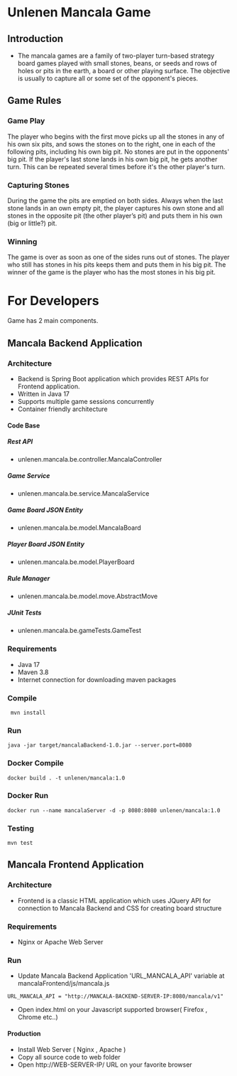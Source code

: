 # Unlenen Mancala Game

## Introduction
- The mancala games are a family of two-player turn-based strategy board games played with small stones, beans, or seeds and rows of holes or pits in the earth, a board or other playing surface. The objective is usually to capture all or some set of the opponent's pieces.

## Game Rules

### Game Play
The player who begins with the first move picks up all the stones in any of his
own six pits, and sows the stones on to the right, one in each of the following
pits, including his own big pit. No stones are put in the opponents' big pit. If the
player's last stone lands in his own big pit, he gets another turn. This can be
repeated several times before it's the other player's turn.

### Capturing Stones
During the game the pits are emptied on both sides. Always when the last stone
lands in an own empty pit, the player captures his own stone and all stones in the
opposite pit (the other player’s pit) and puts them in his own (big or little?) pit.

### Winning 
The game is over as soon as one of the sides runs out of stones. The player who
still has stones in his pits keeps them and puts them in his big pit. The winner of
the game is the player who has the most stones in his big pit.



# For Developers

Game has 2 main components. 

## Mancala Backend Application

### Architecture
- Backend is Spring Boot application which provides REST APIs for Frontend application.
- Written in Java 17
- Supports multiple game sessions concurrently
- Container friendly architecture

#### Code Base
##### Rest API 
- unlenen.mancala.be.controller.MancalaController
##### Game Service
- unlenen.mancala.be.service.MancalaService
##### Game Board JSON Entity
- unlenen.mancala.be.model.MancalaBoard
##### Player Board JSON Entity
- unlenen.mancala.be.model.PlayerBoard
#####  Rule Manager
- unlenen.mancala.be.model.move.AbstractMove
##### JUnit Tests
- unlenen.mancala.be.gameTests.GameTest
### Requirements
- Java 17
- Maven 3.8
- Internet connection for downloading maven packages

### Compile
```
 mvn install
```
### Run
```
java -jar target/mancalaBackend-1.0.jar --server.port=8080
```
### Docker Compile
```
docker build . -t unlenen/mancala:1.0
```

### Docker Run
```
docker run --name mancalaServer -d -p 8080:8080 unlenen/mancala:1.0
```

### Testing
```
mvn test
```

## Mancala Frontend Application

### Architecture
- Frontend is a classic HTML application which uses JQuery API for connection to Mancala Backend and CSS for creating board structure

### Requirements
- Nginx or Apache Web Server

### Run

- Update Mancala Backend Application 'URL_MANCALA_API' variable at mancalaFrontend/js/mancala.js 
```
URL_MANCALA_API = "http://MANCALA-BACKEND-SERVER-IP:8080/mancala/v1"
```
- Open index.html on your Javascript supported browser( Firefox , Chrome etc..)

#### Production
- Install Web Server ( Nginx , Apache )
- Copy all source code to web folder
- Open http://WEB-SERVER-IP/ URL  on your favorite browser


